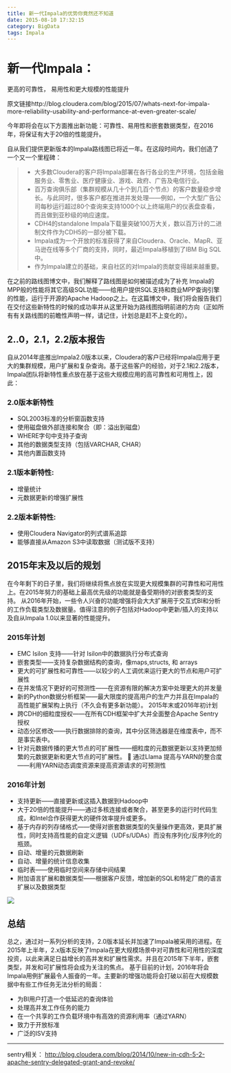 ```yaml
---
title: 新一代Impala的优势你竟然还不知道
date: 2015-08-10 17:32:15
category: BigData
tags: Impala
---
```

# 新一代Impala：
更高的可靠性，
易用性和更大规模的性能提升


原文链接http://blog.cloudera.com/blog/2015/07/whats-next-for-impala-more-reliability-usability-and-performance-at-even-greater-scale/

今年即将会在以下方面推出新功能：可靠性、易用性和嵌套数据类型，在2016年，将保证有大于20倍的性能提升。

自从我们提供更新版本的Impala路线图已将近一年。在这段时间内，我们创造了一个又一个里程碑：

> * 大多数Cloudera的客户将Impala部署在各行各业的生产环境，包括金融服务业、零售业、医疗健康业、游戏、政府、广告及电信行业。
> * 百万查询俱乐部（集群规模从几十个到几百个节点）的客户数量稳步增长。与此同时，很多客户都在推进并发处理——例如，一个大型广告公司每秒运行超过80个查询来支持1000个以上终端用户的仪表盘查看，而且做到亚秒级的响应速度。
> * CDH4的standalone Impala下载量突破100万大关，数以百万计的二进制文件作为CDH5的一部分被下载。
> * Impala成为一个开放的标准获得了来自Cloudera、Oracle、MapR、亚马逊在线等多个厂商的支持，同时，最近Impala移植到了IBM Big SQL中。
> * 作为Impala建立的基础，来自社区的对Impala的贡献变得越来越重要。

在之前的路线图博文中，我们解释了路线图是如何被描述成为了补充 Impala的MPP般的性能将其它高级SQL功能——给用户提供SQL支持和商业MPP查询引擎的性能，运行于开源的Apache Hadoop之上。在这篇博文中，我们将会报告我们在交付这些新特性的时候的成功率并从这里开始为路线图指明前进的方向（正如所有有关路线图的前瞻性声明一样，请记住，计划总是赶不上变化的）。

## 2..0，2.1，2.2版本报告
自从2014年底推出Impala2.0版本以来，Cloudera的客户已经将Impala应用于更大的集群规模，用户扩展和复杂查询。基于这些客户的经验，对于2.1和2.2版本，Impala团队将新特性重点放在基于这些大规模应用的高可靠性和可用性上，因此：

### 2.0版本新特性

* SQL2003标准的分析窗函数支持
* 使用磁盘做外部连接和聚合（即：溢出到磁盘）
* WHERE字句中支持子查询
* 其他的数据类型支持（包括VARCHAR, CHAR）
* 其他内置函数支持

### 2.1版本新特性:
* 增量统计
* 元数据更新的增强扩展性

### 2.2版本新特性:
* 使用Cloudera Navigator的列式谱系追踪
* 能够直接从Amazon S3中读取数据（测试版不支持）

## 2015年末及以后的规划
在今年剩下的日子里，我们将继续将焦点放在实现更大规模集群的可靠性和可用性上。在2015年努力的基础上最高优先级的功能就是备受期待的对嵌套类型的支持。
从2016年开始，一些令人兴奋的功能增强将会大大扩展用于交互式BI和分析的工作负载类型及数据量。值得注意的例子包括对Hadoop中更新/插入的支持以及自从Impala 1.0以来显著的性能提升。

### 2015年计划
* EMC Isilon 支持——针对 Isilon中的数据执行分布式查询
* 嵌套类型——支持复杂数据结构的查询，像maps,structs, 和 arrays
* 更大的可扩展性和可靠性——以较少的人工调优来运行更大的节点和用户可扩展性
* 在并发情况下更好的可预测性——在资源有限的解决方案中处理更大的并发量
* 新的Python数据分析框架——最大限度的提高用户的生产力并且在Impala的高性能扩展架构上执行（不久会有更多新功能）。
2015年末或2016年初计划
* 跨CDH的细粒度授权——在所有CDH框架中扩大并全面整合Apache Sentry授权
* 动态分区修改——执行数据排除的查询，其中分区筛选器是在维度表中，而不是事实表中。
* 针对元数据传播的更大节点的可扩展性——细粒度的元数据更新以支持更加频繁的元数据更新和更大节点的可扩展性。
   通过Llama 提高与YARN的整合度——利用YARN动态调度资源来提高资源请求的可预测性

### 2016年计划
* 支持更新——直接更新或这插入数据到Hadoop中
* 大于20倍的性能提升——通过多核连接或者聚合，甚至更多的运行时代码生成，和Intel合作获得更大的硬件效率提升或更多。
* 基于内存的列存储格式——使得对嵌套数据类型的矢量操作更高效，更具扩展性，同时支持高性能的自定义逻辑（UDFs/UDAs）而没有序列化/反序列化的瓶颈。
* 自动、增量的元数据刷新
* 自动、增量的统计信息收集
* 临时表——使用临时空间来存储中间结果
* 附加语言扩展和数据类型——根据客户反馈，增加新的SQL和特定厂商的语言扩展以及数据类型

![](http://blog.cloudera.com/wp-content/uploads/2015/07/impala-roadmap.png)

## 总结
总之，通过对一系列分析的支持，2.0版本延长并加速了Impala被采用的进程。在2015年上半年，2.x版本反映了Impala在更大规模场景中对可靠性和可用性的深度投资，以此来满足日益增长的高并发和扩展性需求。并且在2015年下半年，嵌套类型，并发和可扩展性将会成为关注的焦点。
基于目前的计划，2016年将会Impala用例扩展最令人振奋的一年。主要新的增强功能将会打破以前在大规模数据中有些工作任务无法分析的局面：

* 为BI用户打造一个低延迟的查询体验
* 处理高并发工作任务的能力
* 在一个共享的工作负载环境中有高效的资源利用率（通过YARN）
* 致力于开放标准
* 广泛的ISV支持

---
sentry相关：
http://blog.cloudera.com/blog/2014/10/new-in-cdh-5-2-apache-sentry-delegated-grant-and-revoke/


